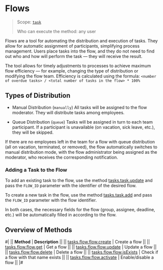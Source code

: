 # Flows

> Scope: [`task`](../../scopes/permissions.md)
>
> Who can execute the method: any user

Flows are a tool for automating the distribution and execution of tasks. They allow for automatic assignment of participants, simplifying process management. Users place tasks into the flow, and they do not need to find out who and how will perform the task — they will receive the result.

The tool allows for timely adjustments to processes to achieve maximum flow efficiency — for example, changing the type of distribution or modifying the flow team. Efficiency is calculated using the formula: `<number of overdue tasks> / <total number of tasks in the flow> * 100%`

## Types of Distribution

- Manual Distribution (`manually`)
All tasks will be assigned to the flow moderator. They will distribute tasks among employees.

- Queue Distribution (`queue`)
Tasks will be assigned in turn to each team participant. If a participant is unavailable (on vacation, sick leave, etc.), they will be skipped.

If there are no employees left in the team for a flow with queue distribution (all on vacation, terminated, or removed), the flow automatically switches to manual distribution mode, with the flow administrator being assigned as the moderator, who receives the corresponding notification.

### Adding a Task to the Flow

To add an existing task to the flow, use the method [tasks.task.update](../tasks-task-update.md) and pass the `FLOW_ID` parameter with the identifier of the desired flow.

To create a new task in the flow, use the method [tasks.task.add](../tasks-task-add.md) and pass the `FLOW_ID` parameter with the flow identifier.

In both cases, the necessary fields for the flow (group, assignee, deadline, etc.) will be automatically filled in according to the flow.

## Overview of Methods

#|
|| **Method** | **Description** ||
|| [tasks.flow.flow.create](./tasks-flow-flow-create.md) | Create a flow ||
|| [tasks.flow.flow.get](./tasks-flow-flow-get.md) | Get a flow ||
|| [tasks.flow.flow.update](./tasks-flow-flow-update.md) | Update a flow ||
|| [tasks.flow.flow.delete](./tasks-flow-flow-delete.md) | Delete a flow ||
|| [tasks.flow.flow.isExists](./tasks-flow-flow-is-exists.md) | Check if a flow with that name exists ||
|| [tasks.flow.flow.activate](./tasks-flow-flow-activate.md) | Enable/disable a flow ||
|#